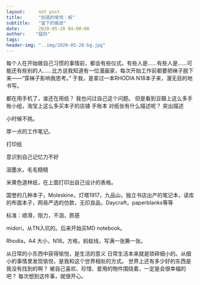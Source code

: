 ```yaml
---
layout:     not post
title:      "创造的愉悦：纸"
subtitle:   "留下的痕迹"
date:       2020-05-28 04:00:00
author:    "猛犸"
tags: 
header-img: "..img/2020-05-28-bg.jpg"
---
```

每个人在开始做自己习惯的事情前，都会有些仪式。有些人是……有些人是……可能还有些别的人……比方说我知道有一位漫画家，每次开始工作前都要把袜子脱下来——“穿袜子影响我思考。”
于我，是拿过一本RHODIA N18本子来，漫无目的地书写。

都在用手机了，谁还在用纸？
我也问过自己这个问题。
但是看到豆瓣上这么多手账小组，淘宝上这么多买本子的店铺
手账本
对纸张有什么描述呢？
突出描述

小时候不挑。

厚一点的工作笔记。

打印纸

意识到自己记忆力不好

洇墨水，毛毛糙糙

米黄色道林纸，在上面打印出自己设计的表格。

国誉的几种本子，Moleskine，灯塔1917，九品山，独立书店出产的笔记本，读库的布面本子，网易严选的仿款，无印良品，Daycraft，paperblanks等等

标准：顺滑，阻力，不洇，质感

midori，从TN入坑的。后来开始买MD notebook。

Rhodia，A4 大小，N18。方格，蚂蚁线，写满一张撕一张。



从日常的小东西中获得愉悦，是生活的意义
日常生活本来就是琐碎细小的。从细小的事情里发现愉悦，是我和这个世界相处的方式。
世界上还有多少好的东西是我没有找到的啊？
被自己喜欢、珍惜、爱用的物件围绕着，一定是会很幸福的吧？
每次想到这件事，就很开心。